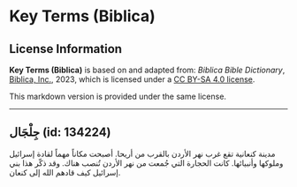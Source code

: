 # Key Terms (Biblica)

## License Information

**Key Terms (Biblica)** is based on and adapted from: _Biblica Bible Dictionary_, [Biblica, Inc.](https://www.biblica.com/), 2023, which is licensed under a [CC BY-SA 4.0 license](https://creativecommons.org/licenses/by-sa/4.0/legalcode.en).

This markdown version is provided under the same license.



--------------------------------

## جِلْجَال (id: 134224)

مدينة كنعانية تقع غرب نهر الأردن بالقرب من أريحا. أصبحت مكاناً مهماً لقادة إسرائيل وملوكها وأنبيائها. كانت الحجارة التي جُمعت من نهر الأردن تُنصب هناك. وقد ذكّر هذا بني إسرائيل كيف قادهم الله إلى كنعان.


